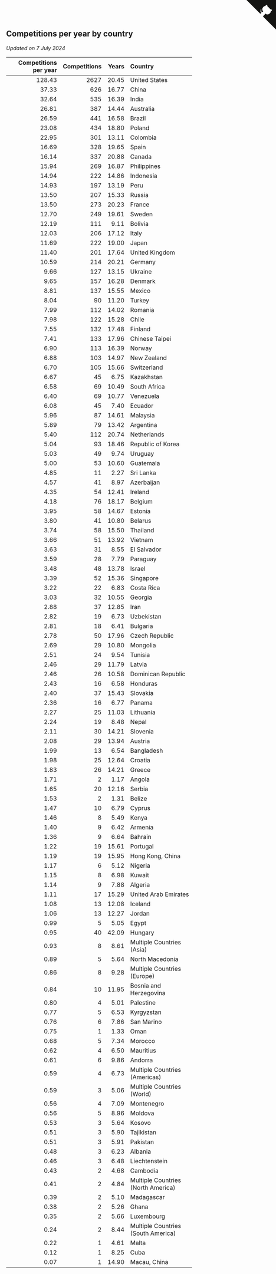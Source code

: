 ## Competitions per year by country

*Updated on  7 July 2024*

| Competitions per year | Competitions | Years | Country |
| ---: | ---: | ---: | :--- |
| 128.43 | 2627 | 20.45 | United States |
| 37.33 | 626 | 16.77 | China |
| 32.64 | 535 | 16.39 | India |
| 26.81 | 387 | 14.44 | Australia |
| 26.59 | 441 | 16.58 | Brazil |
| 23.08 | 434 | 18.80 | Poland |
| 22.95 | 301 | 13.11 | Colombia |
| 16.69 | 328 | 19.65 | Spain |
| 16.14 | 337 | 20.88 | Canada |
| 15.94 | 269 | 16.87 | Philippines |
| 14.94 | 222 | 14.86 | Indonesia |
| 14.93 | 197 | 13.19 | Peru |
| 13.50 | 207 | 15.33 | Russia |
| 13.50 | 273 | 20.23 | France |
| 12.70 | 249 | 19.61 | Sweden |
| 12.19 | 111 | 9.11 | Bolivia |
| 12.03 | 206 | 17.12 | Italy |
| 11.69 | 222 | 19.00 | Japan |
| 11.40 | 201 | 17.64 | United Kingdom |
| 10.59 | 214 | 20.21 | Germany |
| 9.66 | 127 | 13.15 | Ukraine |
| 9.65 | 157 | 16.28 | Denmark |
| 8.81 | 137 | 15.55 | Mexico |
| 8.04 | 90 | 11.20 | Turkey |
| 7.99 | 112 | 14.02 | Romania |
| 7.98 | 122 | 15.28 | Chile |
| 7.55 | 132 | 17.48 | Finland |
| 7.41 | 133 | 17.96 | Chinese Taipei |
| 6.90 | 113 | 16.39 | Norway |
| 6.88 | 103 | 14.97 | New Zealand |
| 6.70 | 105 | 15.66 | Switzerland |
| 6.67 | 45 | 6.75 | Kazakhstan |
| 6.58 | 69 | 10.49 | South Africa |
| 6.40 | 69 | 10.77 | Venezuela |
| 6.08 | 45 | 7.40 | Ecuador |
| 5.96 | 87 | 14.61 | Malaysia |
| 5.89 | 79 | 13.42 | Argentina |
| 5.40 | 112 | 20.74 | Netherlands |
| 5.04 | 93 | 18.46 | Republic of Korea |
| 5.03 | 49 | 9.74 | Uruguay |
| 5.00 | 53 | 10.60 | Guatemala |
| 4.85 | 11 | 2.27 | Sri Lanka |
| 4.57 | 41 | 8.97 | Azerbaijan |
| 4.35 | 54 | 12.41 | Ireland |
| 4.18 | 76 | 18.17 | Belgium |
| 3.95 | 58 | 14.67 | Estonia |
| 3.80 | 41 | 10.80 | Belarus |
| 3.74 | 58 | 15.50 | Thailand |
| 3.66 | 51 | 13.92 | Vietnam |
| 3.63 | 31 | 8.55 | El Salvador |
| 3.59 | 28 | 7.79 | Paraguay |
| 3.48 | 48 | 13.78 | Israel |
| 3.39 | 52 | 15.36 | Singapore |
| 3.22 | 22 | 6.83 | Costa Rica |
| 3.03 | 32 | 10.55 | Georgia |
| 2.88 | 37 | 12.85 | Iran |
| 2.82 | 19 | 6.73 | Uzbekistan |
| 2.81 | 18 | 6.41 | Bulgaria |
| 2.78 | 50 | 17.96 | Czech Republic |
| 2.69 | 29 | 10.80 | Mongolia |
| 2.51 | 24 | 9.54 | Tunisia |
| 2.46 | 29 | 11.79 | Latvia |
| 2.46 | 26 | 10.58 | Dominican Republic |
| 2.43 | 16 | 6.58 | Honduras |
| 2.40 | 37 | 15.43 | Slovakia |
| 2.36 | 16 | 6.77 | Panama |
| 2.27 | 25 | 11.03 | Lithuania |
| 2.24 | 19 | 8.48 | Nepal |
| 2.11 | 30 | 14.21 | Slovenia |
| 2.08 | 29 | 13.94 | Austria |
| 1.99 | 13 | 6.54 | Bangladesh |
| 1.98 | 25 | 12.64 | Croatia |
| 1.83 | 26 | 14.21 | Greece |
| 1.71 | 2 | 1.17 | Angola |
| 1.65 | 20 | 12.16 | Serbia |
| 1.53 | 2 | 1.31 | Belize |
| 1.47 | 10 | 6.79 | Cyprus |
| 1.46 | 8 | 5.49 | Kenya |
| 1.40 | 9 | 6.42 | Armenia |
| 1.36 | 9 | 6.64 | Bahrain |
| 1.22 | 19 | 15.61 | Portugal |
| 1.19 | 19 | 15.95 | Hong Kong, China |
| 1.17 | 6 | 5.12 | Nigeria |
| 1.15 | 8 | 6.98 | Kuwait |
| 1.14 | 9 | 7.88 | Algeria |
| 1.11 | 17 | 15.29 | United Arab Emirates |
| 1.08 | 13 | 12.08 | Iceland |
| 1.06 | 13 | 12.27 | Jordan |
| 0.99 | 5 | 5.05 | Egypt |
| 0.95 | 40 | 42.09 | Hungary |
| 0.93 | 8 | 8.61 | Multiple Countries (Asia) |
| 0.89 | 5 | 5.64 | North Macedonia |
| 0.86 | 8 | 9.28 | Multiple Countries (Europe) |
| 0.84 | 10 | 11.95 | Bosnia and Herzegovina |
| 0.80 | 4 | 5.01 | Palestine |
| 0.77 | 5 | 6.53 | Kyrgyzstan |
| 0.76 | 6 | 7.86 | San Marino |
| 0.75 | 1 | 1.33 | Oman |
| 0.68 | 5 | 7.34 | Morocco |
| 0.62 | 4 | 6.50 | Mauritius |
| 0.61 | 6 | 9.86 | Andorra |
| 0.59 | 4 | 6.73 | Multiple Countries (Americas) |
| 0.59 | 3 | 5.06 | Multiple Countries (World) |
| 0.56 | 4 | 7.09 | Montenegro |
| 0.56 | 5 | 8.96 | Moldova |
| 0.53 | 3 | 5.64 | Kosovo |
| 0.51 | 3 | 5.90 | Tajikistan |
| 0.51 | 3 | 5.91 | Pakistan |
| 0.48 | 3 | 6.23 | Albania |
| 0.46 | 3 | 6.48 | Liechtenstein |
| 0.43 | 2 | 4.68 | Cambodia |
| 0.41 | 2 | 4.84 | Multiple Countries (North America) |
| 0.39 | 2 | 5.10 | Madagascar |
| 0.38 | 2 | 5.26 | Ghana |
| 0.35 | 2 | 5.66 | Luxembourg |
| 0.24 | 2 | 8.44 | Multiple Countries (South America) |
| 0.22 | 1 | 4.61 | Malta |
| 0.12 | 1 | 8.25 | Cuba |
| 0.07 | 1 | 14.90 | Macau, China |


<a href="https://github.com/jonatanklosko/wca_statistics" class="github-corner" aria-label="View source on Github"><svg width="80" height="80" viewBox="0 0 250 250" style="fill:#151513; color:#fff; position: absolute; top: 0; border: 0; right: 0;" aria-hidden="true"><path d="M0,0 L115,115 L130,115 L142,142 L250,250 L250,0 Z"></path><path d="M128.3,109.0 C113.8,99.7 119.0,89.6 119.0,89.6 C122.0,82.7 120.5,78.6 120.5,78.6 C119.2,72.0 123.4,76.3 123.4,76.3 C127.3,80.9 125.5,87.3 125.5,87.3 C122.9,97.6 130.6,101.9 134.4,103.2" fill="currentColor" style="transform-origin: 130px 106px;" class="octo-arm"></path><path d="M115.0,115.0 C114.9,115.1 118.7,116.5 119.8,115.4 L133.7,101.6 C136.9,99.2 139.9,98.4 142.2,98.6 C133.8,88.0 127.5,74.4 143.8,58.0 C148.5,53.4 154.0,51.2 159.7,51.0 C160.3,49.4 163.2,43.6 171.4,40.1 C171.4,40.1 176.1,42.5 178.8,56.2 C183.1,58.6 187.2,61.8 190.9,65.4 C194.5,69.0 197.7,73.2 200.1,77.6 C213.8,80.2 216.3,84.9 216.3,84.9 C212.7,93.1 206.9,96.0 205.4,96.6 C205.1,102.4 203.0,107.8 198.3,112.5 C181.9,128.9 168.3,122.5 157.7,114.1 C157.9,116.9 156.7,120.9 152.7,124.9 L141.0,136.5 C139.8,137.7 141.6,141.9 141.8,141.8 Z" fill="currentColor" class="octo-body"></path></svg></a><style>.github-corner:hover .octo-arm{animation:octocat-wave 560ms ease-in-out}@keyframes octocat-wave{0%,100%{transform:rotate(0)}20%,60%{transform:rotate(-25deg)}40%,80%{transform:rotate(10deg)}}@media (max-width:500px){.github-corner:hover .octo-arm{animation:none}.github-corner .octo-arm{animation:octocat-wave 560ms ease-in-out}}</style>
